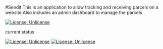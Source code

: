 #Sendit
This is an application to allow tracking and receiving parcels on a website.Also includes an admin dashboard to manage the parcels

[![License: Unlicense](https://img.shields.io/badge/license-Unlicense-blue.svg)](http://unlicense.org/)

current status

[![License: Unlicense](https://img.shields.io/badge/build-passed-green.svg)](http://bulid.org/)  [![License: Unlicense](https://img.shields.io/badge/views-5views-green.svg)](http://kibetchitchit,github.io/SENDIT)

